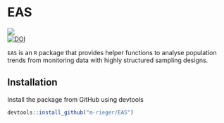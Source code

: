 # EAS

<!-- batches: start -->
![](https://img.shields.io/github/license/m-rieger/EAS)  
[![DOI](https://zenodo.org/badge/DOI/10.5281/zenodo.12517388.svg)](https://zenodo.org/doi/10.5281/zenodo.12517388)
<!-- batches: end -->

`EAS` is an `R` package that provides helper functions to analyse population trends from monitoring data with highly structured sampling designs.

## Installation

Install the package from GitHub using devtools

```r
devtools::install_github("m-rieger/EAS")
```

